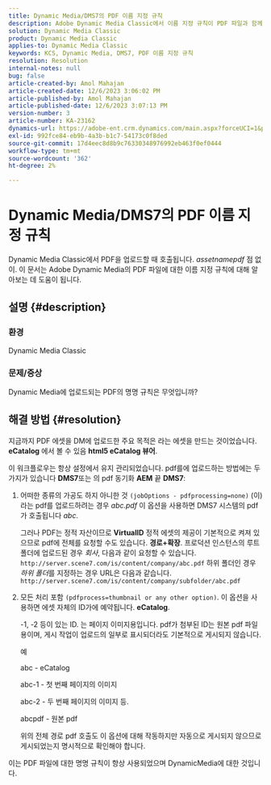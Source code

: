 ```yaml
---
title: Dynamic Media/DMS7의 PDF 이름 지정 규칙
description: Adobe Dynamic Media Classic에서 이름 지정 규칙이 PDF 파일과 함께 작동하는 방식을 알아봅니다.
solution: Dynamic Media Classic
product: Dynamic Media Classic
applies-to: Dynamic Media Classic
keywords: KCS, Dynamic Media, DMS7, PDF 이름 지정 규칙
resolution: Resolution
internal-notes: null
bug: false
article-created-by: Amol Mahajan
article-created-date: 12/6/2023 3:06:02 PM
article-published-by: Amol Mahajan
article-published-date: 12/6/2023 3:07:13 PM
version-number: 3
article-number: KA-23162
dynamics-url: https://adobe-ent.crm.dynamics.com/main.aspx?forceUCI=1&pagetype=entityrecord&etn=knowledgearticle&id=588b67f2-4894-ee11-be37-6045bd006e5a
exl-id: 992fce84-eb9b-4a3b-b1c7-54173c0f8ded
source-git-commit: 17d4eec8d8b9c76330348976992eb463f0ef0444
workflow-type: tm+mt
source-wordcount: '362'
ht-degree: 2%

---
```


# Dynamic Media/DMS7의 PDF 이름 지정 규칙


Dynamic Media Classic에서 PDF을 업로드할 때 호출됩니다. *assetnamepdf* 점 없이. 이 문서는 Adobe Dynamic Media의 PDF 파일에 대한 이름 지정 규칙에 대해 알아보는 데 도움이 됩니다.

## 설명 {#description}


### <b>환경</b>

Dynamic Media Classic



### <b>문제/증상</b>

Dynamic Media에 업로드되는 PDF의 명명 규칙은 무엇입니까?


## 해결 방법 {#resolution}


지금까지 PDF 에셋을 DM에 업로드한 주요 목적은 라는 에셋을 만드는 것이었습니다. <b>eCatalog</b> 에서 볼 수 있음 <b>html5 eCatalog 뷰어</b>.

이 워크플로우는 항상 설정에서 유지 관리되었습니다. pdf를에 업로드하는 방법에는 두 가지가 있습니다 <b>DMS7</b>또는 의 pdf 동기화 <b>AEM</b> 끝 <b>DMS7</b>:

1. 어떠한 종류의 가공도 하지 아니한 것 `(jobOptions - pdfprocessing=none)` (이)라는 pdf를 업로드하려는 경우 *abc.pdf* 이 옵션을 사용하면 DMS7 시스템의 pdf가 호출됩니다 *abc*.


   그러나 PDF는 정적 자산이므로 <b>VirtualID</b> 정적 에셋의 제공이 기본적으로 켜져 있으므로 pdf에 전체를 요청할 수도 있습니다. <b>경로+확장</b>. 프로덕션 인스턴스의 루트 폴더에 업로드된 경우 *회사*, 다음과 같이 요청할 수 있습니다. `http://server.scene7.com/is/content/company/abc.pdf` 하위 폴더인 경우 *하위 폴더*&#x200B;를 지정하는 경우 URL은 다음과 같습니다. `http://server.scene7.com/is/content/company/subfolder/abc.pdf`


2. 모든 처리 포함 `(pdfprocess=thumbnail or any other option)`. 이 옵션을 사용하면 에셋 자체의 ID가에 예약됩니다. <b>eCatalog</b>.


   -1, -2 등이 있는 ID. 는 페이지 이미지용입니다. pdf가 첨부된 ID는 원본 pdf 파일용이며, 게시 작업이 업로드의 일부로 표시되더라도 기본적으로 게시되지 않습니다.

   예



   abc - eCatalog

   abc-1 - 첫 번째 페이지의 이미지

   abc-2 - 두 번째 페이지의 이미지 등.

   abcpdf - 원본 pdf

   위의 전체 경로 pdf 호출도 이 옵션에 대해 작동하지만 자동으로 게시되지 않으므로 게시되었는지 명시적으로 확인해야 합니다.


이는 PDF 파일에 대한 명명 규칙이 항상 사용되었으며 DynamicMedia에 대한 것입니다.
